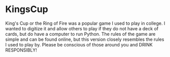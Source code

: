 # KingsCup

King's Cup or the Ring of Fire was a popular game I used to play in college. I wanted to digitize it and allow others to play if they do not have a deck of cards, but do have a computer to run Python. The rules of the game are simple and can be found online, but this version closely resembles the rules I used to play by. Please be conscious of those around you and DRINK RESPONSIBLY! 

